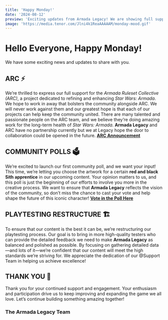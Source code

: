 ```yaml
---
title: 'Happy Monday!'
date: '2024-08-12'
preview: 'Exciting updates from Armada Legacy! We are showing full support for the Armada Ruleset Collective (ARC) and their efforts to enhance Star Wars: Armada. Plus, do not miss our first community poll where you can help decide the artwork for an iconic Sith apprentice. We are also restructuring our playtesting process to ensure our content is as polished as possible. Stay tuned for more!'
image: 'https://media.tenor.com/Jlni4k1ReaAAAAAM/monday-mood.gif'
---
```


# Hello Everyone, Happy Monday! 
We have some exciting news and updates to share with you.

## ARC ⚡
We’re thrilled to express our full support for the *Armada Ruleset Collective (ARC)*, a project dedicated to refining and enhancing *Star Wars: Armada*. We hope to work in away that bolsters the community alongside ARC. We will never work against them and our greatest hope is that each of our projects can help keep the community united. There are many talented and passionate people on the ARC team, and we believe they’re doing amazing work for the long-term health of *Star Wars: Armada*. **Armada Legacy** and ARC have no partnership currently but we at Legacy hope the door to collaboration could be opened in the future.
[**ARC Announcement**](https://discord.com/channels/219608175333081088/1271194466450931783)

## COMMUNITY POLLS 🗳️
We’re excited to launch our first community poll, and we want your input! This time, we’re letting you choose the artwork for a certain **red and black Sith apprentice** in our upcoming content. Your opinion matters to us, and this poll is just the beginning of our efforts to involve you more in the creative process. We want to ensure that **Armada Legacy** reflects the vision of the community, so don’t miss the chance to cast your vote and help shape the future of this iconic character!
[**Vote in the Poll Here**](https://discord.com/channels/1128659616222425141/1270104471623434331)

## PLAYTESTING RESTRUCTURE 🏗️
To ensure that our content is the best it can be, we’re restructuring our playtesting process. Our goal is to bring in more high-quality testers who can provide the detailed feedback we need to make **Armada Legacy** as balanced and polished as possible. By focusing on gathering detailed data—and lots of it—we’re confident that our content will meet the high standards we’re striving for. We appreciate the dedication of our @Support Team in helping us achieve excellence!

## THANK YOU 🚀 
Thank you for your continued support and engagement. Your enthusiasm and participation drive us to keep improving and expanding the game we all love. Let’s continue building something amazing together! 

### The Armada Legacy Team